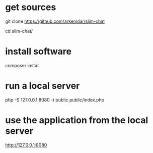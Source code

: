

# get sources
git clone https://github.com/arkenidar/slim-chat

cd slim-chat/

# install software
composer install

# run a local server
php -S 127.0.0.1:8080 -t public public/index.php

# use the application from the local server
http://127.0.0.1:8080
